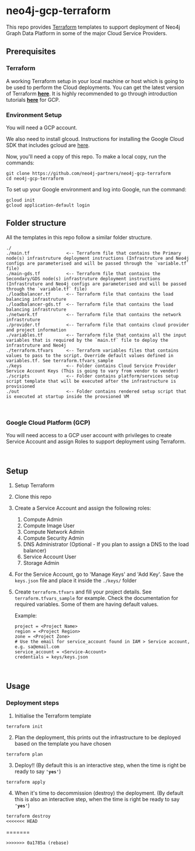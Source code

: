 # neo4j-gcp-terraform
This repo provides [Terraform](https://www.terraform.io/) templates to support deployment of Neo4j Graph Data Platform in some of the major Cloud Service Providers.

## **Prerequisites**

### Terraform
A working Terraform setup in your local machine or host which is going to be used to perform the Cloud deployments. You can get the latest version of Terraform [**here**](https://www.terraform.io/downloads.html). It is highly recommended to go through introduction tutorials [**here**](https://learn.hashicorp.com/tutorials/terraform/infrastructure-as-code?in=terraform/gcp-get-started) for GCP.

### Environment Setup
You will need a GCP account.

We also need to install glcoud.  Instructions for installing the Google Cloud SDK that includes gcloud are [here](https://cloud.google.com/sdk/).

Now, you'll need a copy of this repo.  To make a local copy, run the commands:

    git clone https://github.com/neo4j-partners/neo4j-gcp-terraform
    cd neo4j-gcp-terraform
    
To set up your Google environment and log into Google, run the command:

    gcloud init
    gcloud application-default login

## **Folder structure**
All the templates in this repo follow a similar folder structure.

```
./
./main.tf              <-- Terraform file that contains the Primary node(s) infrastruture deployment instructions (Infrastruture and Neo4j configs are parameterised and will be passed through the `variable.tf` file)
./main-gds.tf          <-- Terraform file that contains the Secondary/GDS node(s) infrastruture deployment instructions (Infrastruture and Neo4j configs are parameterised and will be passed through the `variable.tf` file)
./loadbalancer.tf      <-- Terraform file that contains the load balancing infrastruture
./loadbalancer-gds.tf  <-- Terraform file that contains the load balancing infrastruture
./network.tf           <-- Terraform file that contains the network infrastruture
./provider.tf          <-- Terraform file that contains cloud provider and project information
./variables.tf         <-- Terraform file that contains all the input variables that is required by the `main.tf` file to deploy the infrastruture and Neo4j
./terraform.tfvars     <-- Terraform variables files that contains values to pass to the script. Override default values defined in variables.tf. See terraform.tfvars_sample
./keys                 <-- Folder contains Cloud Service Provider Service Account Keys (This is going to vary from vendor to vendor)
./scripts              <-- Folder contains platform/services setup script template that will be executed after the infrastructure is provisioned
./out                  <-- Folder contains rendered setup script that is executed at startup inside the provsioned VM
```

<br>

### Google Cloud Platform (GCP)

You will need access to a GCP user account with privileges to create Service Account and assign Roles to support deployment using Terraform.

<br>

## **Setup**
1. Setup Terraform
2. Clone this repo
3. Create a Service Account and assign the following roles:
   1. Compute Admin
   2. Compute Image User
   3. Compute Network Admin
   4. Compute Security Admin
   7. DNS Administrator (Optional - If you plan to assign a DNS to the load balancer)
   8. Service Account User
   9. Storage Admin
4. For the Service Account, go to 'Manage Keys' and 'Add Key'. Save the `keys.json` file and place it inside the `./keys/` folder
5. Create `terraform.tfvars` and fill your project details. See `terraform.tfvars_sample` for example. Check the documentation for required variables. Some of them are having default values. 

   Example:

   ```
   project = <Project Name>
   region = <Project Region>
   zone = <Project Zone>
   # Use the email for service_account found in IAM > Service account, e.g. sa@email.com
   service_account = <Service-Account>
   credentials = keys/keys.json
   ```

<br>

## **Usage**

### Deployment steps
1. Initialise the Terraform template

```
terraform init
```

2. Plan the deployment, this prints out the infrastructure to be deployed based on the template you have chosen

```
terraform plan
```

3. Deploy!! (By default this is an interactive step, when the time is right be ready to say **`'yes'`**)

```
terraform apply
```

4. When it's time to decommission (destroy) the deployment. (By default this is also an interactive step, when the time is right be ready to say **`'yes'`**)

```
terraform destroy
<<<<<<< HEAD
```
=======
```
>>>>>>> 0a1785a (rebase)
